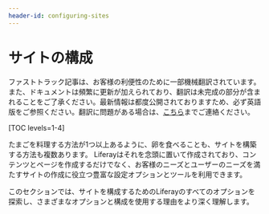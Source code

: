 ```yaml
---
header-id: configuring-sites
---
```


# サイトの構成

<p class="alert alert-info"><span class="wysiwyg-color-blue120">ファストトラック記事は、お客様の利便性のために一部機械翻訳されています。また、ドキュメントは頻繁に更新が加えられており、翻訳は未完成の部分が含まれることをご了承ください。最新情報は都度公開されておりますため、必ず英語版をご参照ください。翻訳に問題がある場合は、<a href="mailto:support-content-jp@liferay.com">こちら</a>までご連絡ください。</span></p>

[TOC levels=1-4]

たまごを料理する方法が1つ以上あるように、卵を食べることも、サイトを構築する方法も複数あります。 Liferayはそれを念頭に置いて作成されており、コンテンツとページを作成するだけでなく、お客様のニーズとユーザーのニーズを満たすサイトの作成に役立つ豊富な設定オプションとツールを利用できます。

このセクションでは、サイトを構成するためのLiferayのすべてのオプションを探索し、さまざまなオプションと構成を使用する理由をより深く理解します。
